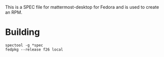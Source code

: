 This is a SPEC file for mattermost-desktop for Fedora and is used to create an RPM.

# Building
```
spectool -g *spec
fedpkg --release f26 local
```
